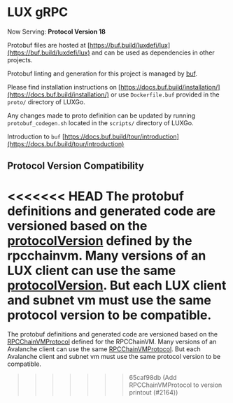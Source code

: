 # LUX gRPC

Now Serving: **Protocol Version 18**

Protobuf files are hosted at [https://buf.build/luxdefi/lux](https://buf.build/luxdefi/lux) and can be used as dependencies in other projects.

Protobuf linting and generation for this project is managed by [buf](https://github.com/bufbuild/buf).

Please find installation instructions on [https://docs.buf.build/installation/](https://docs.buf.build/installation/) or use `Dockerfile.buf` provided in the `proto/` directory of LUXGo.

Any changes made to proto definition can be updated by running `protobuf_codegen.sh` located in the `scripts/` directory of LUXGo.

Introduction to `buf` [https://docs.buf.build/tour/introduction](https://docs.buf.build/tour/introduction)

## Protocol Version Compatibility

<<<<<<< HEAD
The protobuf definitions and generated code are versioned based on the [protocolVersion](../vms/rpcchainvm/vm.go#L21) defined by the rpcchainvm.
Many versions of an LUX client can use the same [protocolVersion](../vms/rpcchainvm/vm.go#L21). But each LUX client and subnet vm must use the same protocol version to be compatible.
=======
The protobuf definitions and generated code are versioned based on the [RPCChainVMProtocol](../version/version.go#L13) defined for the RPCChainVM.
Many versions of an Avalanche client can use the same [RPCChainVMProtocol](../version/version.go#L13). But each Avalanche client and subnet vm must use the same protocol version to be compatible.
>>>>>>> 65caf98db (Add RPCChainVMProtocol to version printout (#2164))
